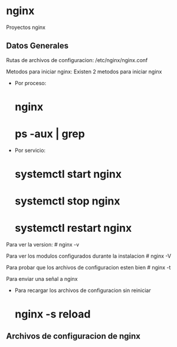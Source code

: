 # nginx
Proyectos nginx

Datos Generales
----------------
Rutas de archivos de configuracion: 
/etc/nginx/nginx.conf

Metodos para iniciar nginx:
Existen 2 metodos para iniciar nginx
  - Por proceso: 
    # nginx 
    # ps -aux | grep 
  - Por servicio: 
    # systemctl start nginx
    # systemctl stop nginx
    # systemctl restart nginx
  
Para ver la version:
    # nginx -v

Para ver los modulos configurados durante la instalacion
    # nginx -V

Para probar que los archivos de configuracion esten bien
    # nginx -t
    
Para enviar una señal a nginx
  - Para recargar los archivos de configuracion sin reiniciar
    # nginx -s reload

Archivos de configuracion de nginx
-----------------------------------





    
    
